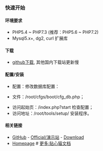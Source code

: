 ﻿

### 快速开始


#### 环境要求

* PHP5.4 ~ PHP7.3 (推荐：PHP5.6 ~ PHP7.2)
* Mysql5.x+, dg2, curl 扩展库

#### 下载

* [github下载](https://github.com/peacexie/cheerweb), 其他国内下载站更新慢

#### 配置/安装

* 配置：修改数据库配置：
 - 文件：/root/cfgs/boot/cfg_db.php；
* 访问起始页：/index.php?start 检查配置；
* 访问地址：/root/tools/setup/ 安装程序。

#### 相关链接

* [GitHub](https://github.com/peacexie/cheerweb) - 
  [Official/演示站](http://qiyeweb.dongguan.net.cn/) - 
  [Download](https://github.com/peacexie/cheerweb/archive/master.zip)
* [Homepage](./index.php) # 
  [更多:贴心猫文档](http://imcat.txjia.com/dev.php?start)

